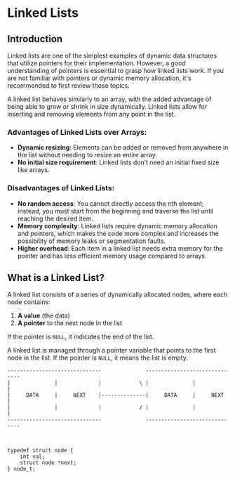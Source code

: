 # Linked Lists

## Introduction

Linked lists are one of the simplest examples of dynamic data structures that utilize pointers for their implementation. However, a good understanding of pointers is essential to grasp how linked lists work. If you are not familiar with pointers or dynamic memory allocation, it's recommended to first review those topics.

A linked list behaves similarly to an array, with the added advantage of being able to grow or shrink in size dynamically. Linked lists allow for inserting and removing elements from any point in the list.

### Advantages of Linked Lists over Arrays:
- **Dynamic resizing**: Elements can be added or removed from anywhere in the list without needing to resize an entire array.
- **No initial size requirement**: Linked lists don’t need an initial fixed size like arrays.

### Disadvantages of Linked Lists:
- **No random access**: You cannot directly access the nth element; instead, you must start from the beginning and traverse the list until reaching the desired item.
- **Memory complexity**: Linked lists require dynamic memory allocation and pointers, which makes the code more complex and increases the possibility of memory leaks or segmentation faults.
- **Higher overhead**: Each item in a linked list needs extra memory for the pointer and has less efficient memory usage compared to arrays.

## What is a Linked List?

A linked list consists of a series of dynamically allocated nodes, where each node contains:
1. **A value** (the data)
2. **A pointer** to the next node in the list

If the pointer is `NULL`, it indicates the end of the list.

A linked list is managed through a pointer variable that points to the first node in the list. If the pointer is `NULL`, it means the list is empty.

```plaintext
------------------------------              ------------------------------
|              |             |            \ |              |             |
|     DATA     |     NEXT    |--------------|     DATA     |     NEXT    |
|              |             |            / |              |             |
------------------------------              ------------------------------



typedef struct node {
    int val;
    struct node *next;
} node_t;
